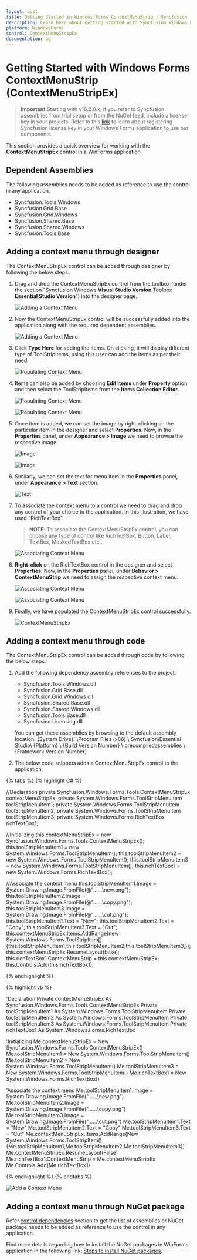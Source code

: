 ```yaml
---
layout: post
title: Getting Started in Windows Forms ContextMenuStrip | Syncfusion
description: Learn here about getting started with Syncfusion Windows Forms ContextMenuStrip (ContextMenuStripEx) control and more details.
platform: WindowsForms
control: ContextMenuStripEx
documentation: ug
---
```


# Getting Started with Windows Forms ContextMenuStrip (ContextMenuStripEx)

>**Important**
Starting with v16.2.0.x, if you refer to Syncfusion assemblies from trial setup or from the NuGet feed, include a license key in your projects. Refer to this [link](https://help.syncfusion.com/common/essential-studio/licensing/license-key) to learn about registering Syncfusion license key in your Windows Forms application to use our components.

This section provides a quick overview for working with the **ContextMenuStripEx** control in a WinForms application.

## Dependent Assemblies

The following assemblies needs to be added as reference to use the control in any application.

* Syncfusion.Tools.Windows
* Syncfusion.Grid.Base
* Syncfusion.Grid.Windows
* Syncfusion.Shared.Base
* Syncfusion.Shared.Windows
* Syncfusion.Tools.Base

## Adding a context menu through designer

The ContextMenuStripEx control can be added through designer by following the below steps.

1. Drag and drop the ContextMenuStripEx control from the toolbox (under the section "Syncfusion Windows **Visual Studio Version** Toolbox **Essential Studio Version**") into the designer page.

   ![Adding a Context Menu](GettingStarted_Images/ContextMenuStripEx1.png)

2. Now the ContextMenuStripEx control will be successfully added into the application along with the required dependent assemblies.

   ![Adding a Context Menu](GettingStarted_Images/ContextMenuStripEx2.png)

3. Click **Type Here** for adding the items. On clicking, it will display different type of ToolStripItems, using this user can add the items as per their need.

   ![Populating Context Menu](GettingStarted_Images/ContextMenuStripEx3.png)

4. Items can also be added by choosing **Edit Items** under **Property** option and then select the ToolStripItems from the **Items Collection Editor**.

   ![Populating Context Menu](GettingStarted_Images/ContextMenuStripEx4.png)

   ![Populating Context Menu](GettingStarted_Images/ContextMenuStripEx5.png)

5. Once item is added, we can set the image by right-clicking on the particular item in the designer and select **Properties**. Now, in the **Properties** panel, under **Appearance > Image** we need to browse the respective image.

   ![Image](GettingStarted_Images/ContextMenuStripEx8.png)

   ![Image](GettingStarted_Images/ContextMenuStripEx9.png)

6. Similarly, we can set the text for menu item in the **Properties** panel, under **Appearance > Text** section.

   ![Text](GettingStarted_Images/ContextMenuStripEx10.png)

7. To associate the context menu to a control we need to drag and drop any control of your choice to the application. In this illustration, we have used "RichTextBox".

   >**NOTE**:
   To associate the ContextMenuStripEx control, you can choose any type of control like RichTextBox, Button, Label, TextBox, MaskedTextBox etc...

   ![Associating Context Menu](GettingStarted_Images/TextBox.png)

8. **Right-click** on the RichTextBox control in the designer and select **Properties**. Now, in the **Properties** panel, under **Behavior > ContextMenuStrip** we need to assign the respective context menu.

   ![Associating Context Menu](GettingStarted_Images/ContextMenuStripEx6.png)

   ![Associating Context Menu](GettingStarted_Images/ContextMenuStripEx7.png)

9. Finally, we have populated the ContextMenuStripEx control successfully.

   ![ContextMenuStripEx](GettingStarted_Images/Associate.png)         

## Adding a context menu through code

The ContextMenuStripEx control can be added through code by following the below steps.

1. Add the following dependency assembly references to the project.

   * Syncfusion.Tools.Windows.dll
   * Syncfusion.Grid.Base.dll
   * Syncfusion.Grid.Windows.dll
   * Syncfusion.Shared.Base.dll
   * Syncfusion.Shared.Windows.dll
   * Syncfusion.Tools.Base.dll
   * Syncfusion.Licensing.dll

   You can get these assemblies by browsing to the default assembly location.
{System Drive}: \Program Files (x86) \ Syncfusion\Essential Studio\ {Platform} \ {Build Version Number} \ precompiledassemblies \ {Framework Version Number}

2. The below code snippets adds a ContextMenuStripEx control to the application.

{% tabs %}
{% highlight C# %}

//Declaration
private Syncfusion.Windows.Forms.Tools.ContextMenuStripEx contextMenuStripEx;
private System.Windows.Forms.ToolStripMenuItem toolStripMenuItem1;
private System.Windows.Forms.ToolStripMenuItem toolStripMenuItem2;
private System.Windows.Forms.ToolStripMenuItem toolStripMenuItem3;
private System.Windows.Forms.RichTextBox richTextBox1;

//Initializing
this.contextMenuStripEx = new Syncfusion.Windows.Forms.Tools.ContextMenuStripEx();
this.toolStripMenuItem1 = new System.Windows.Forms.ToolStripMenuItem();
this.toolStripMenuItem2 = new System.Windows.Forms.ToolStripMenuItem();
this.toolStripMenuItem3 = new System.Windows.Forms.ToolStripMenuItem();
this.richTextBox1 = new System.Windows.Forms.RichTextBox();

//Associate the context menu
this.toolStripMenuItem1.Image = System.Drawing.Image.FromFile(@"..\..\..\new.png");
this.toolStripMenuItem2.Image = System.Drawing.Image.FromFile(@"..\..\..\copy.png");
this.toolStripMenuItem3.Image = System.Drawing.Image.FromFile(@"..\..\..\cut.png");
this.toolStripMenuItem1.Text = "New";
this.toolStripMenuItem2.Text = "Copy";
this.toolStripMenuItem3.Text = "Cut";
this.contextMenuStripEx.Items.AddRange(new System.Windows.Forms.ToolStripItem[] {this.toolStripMenuItem1,this.toolStripMenuItem2,this.toolStripMenuItem3,});
this.contextMenuStripEx.ResumeLayout(false);
this.richTextBox1.ContextMenuStrip = this.contextMenuStripEx;
this.Controls.Add(this.richTextBox1);

{% endhighlight %}

{% highlight vb %}

'Declaration
Private contextMenuStripEx As Syncfusion.Windows.Forms.Tools.ContextMenuStripEx
Private toolStripMenuItem1 As System.Windows.Forms.ToolStripMenuItem
Private toolStripMenuItem2 As System.Windows.Forms.ToolStripMenuItem
Private toolStripMenuItem3 As System.Windows.Forms.ToolStripMenuItem
Private richTextBox1 As System.Windows.Forms.RichTextBox

'Initializing
Me.contextMenuStripEx = New Syncfusion.Windows.Forms.Tools.ContextMenuStripEx()
Me.toolStripMenuItem1 = New System.Windows.Forms.ToolStripMenuItem()
Me.toolStripMenuItem2 = New System.Windows.Forms.ToolStripMenuItem()
Me.toolStripMenuItem3 = New System.Windows.Forms.ToolStripMenuItem()
Me.richTextBox1 = New System.Windows.Forms.RichTextBox()

'Associate the context menu
Me.toolStripMenuItem1.Image = System.Drawing.Image.FromFile("..\..\..\new.png")
Me.toolStripMenuItem2.Image = System.Drawing.Image.FromFile("..\..\..\copy.png")
Me.toolStripMenuItem3.Image = System.Drawing.Image.FromFile("..\..\..\cut.png")
Me.toolStripMenuItem1.Text = "New"
Me.toolStripMenuItem2.Text = "Copy"
Me.toolStripMenuItem3.Text = "Cut"
Me.contextMenuStripEx.Items.AddRange(New System.Windows.Forms.ToolStripItem() {Me.toolStripMenuItem1,Me.toolStripMenuItem2,Me.toolStripMenuItem3})
Me.contextMenuStripEx.ResumeLayout(False)
Me.richTextBox1.ContextMenuStrip = Me.contextMenuStripEx
Me.Controls.Add(Me.richTextBox1)

{% endhighlight %}
{% endtabs %}


![Add a Context Menu](GettingStarted_Images/Associate.png)

## Adding a context menu through NuGet package

Refer [control dependencies](https://help.syncfusion.com/windowsforms/control-dependencies#contextmenustripex) section to get the list of assemblies or NuGet package needs to be added as reference to use the control in any application.

Find more details regarding how to install the NuGet packages in WinForms application in the following link: [Steps to install NuGet packages](https://help.syncfusion.com/windowsforms/nuget-packages).




















